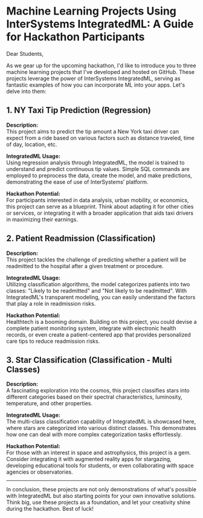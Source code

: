 # Machine Learning Projects Using InterSystems IntegratedML: A Guide for Hackathon Participants

Dear Students,

As we gear up for the upcoming hackathon, I'd like to introduce you to three machine learning projects that I've developed and hosted on GitHub. These projects leverage the power of InterSystems IntegratedML, serving as fantastic examples of how you can incorporate ML into your apps. Let's delve into them:

## 1. **NY Taxi Tip Prediction (Regression)**

**Description:**  
This project aims to predict the tip amount a New York taxi driver can expect from a ride based on various factors such as distance traveled, time of day, location, etc.

**IntegratedML Usage:**  
Using regression analysis through IntegratedML, the model is trained to understand and predict continuous tip values. Simple SQL commands are employed to preprocess the data, create the model, and make predictions, demonstrating the ease of use of InterSystems’ platform.

**Hackathon Potential:**  
For participants interested in data analysis, urban mobility, or economics, this project can serve as a blueprint. Think about adapting it for other cities or services, or integrating it with a broader application that aids taxi drivers in maximizing their earnings.

## 2. **Patient Readmission (Classification)**

**Description:**  
This project tackles the challenge of predicting whether a patient will be readmitted to the hospital after a given treatment or procedure.

**IntegratedML Usage:**  
Utilizing classification algorithms, the model categorizes patients into two classes: "Likely to be readmitted" and "Not likely to be readmitted". With IntegratedML's transparent modeling, you can easily understand the factors that play a role in readmission risks.

**Hackathon Potential:**  
Healthtech is a booming domain. Building on this project, you could devise a complete patient monitoring system, integrate with electronic health records, or even create a patient-centered app that provides personalized care tips to reduce readmission risks.

## 3. **Star Classification (Classification - Multi Classes)**

**Description:**  
A fascinating exploration into the cosmos, this project classifies stars into different categories based on their spectral characteristics, luminosity, temperature, and other properties.

**IntegratedML Usage:**  
The multi-class classification capability of IntegratedML is showcased here, where stars are categorized into various distinct classes. This demonstrates how one can deal with more complex categorization tasks effortlessly.

**Hackathon Potential:**  
For those with an interest in space and astrophysics, this project is a gem. Consider integrating it with augmented reality apps for stargazing, developing educational tools for students, or even collaborating with space agencies or observatories.

---

In conclusion, these projects are not only demonstrations of what's possible with IntegratedML but also starting points for your own innovative solutions. Think big, use these projects as a foundation, and let your creativity shine during the hackathon. Best of luck!
